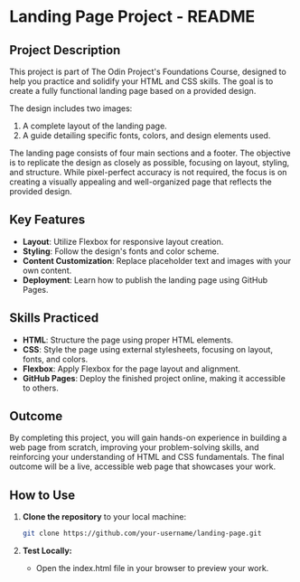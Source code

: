 # Landing Page Project - README

## Project Description

This project is part of The Odin Project's Foundations Course, designed to help you practice and solidify your HTML and CSS skills. The goal is to create a fully functional landing page based on a provided design.

The design includes two images:
1. A complete layout of the landing page.
2. A guide detailing specific fonts, colors, and design elements used.

The landing page consists of four main sections and a footer. The objective is to replicate the design as closely as possible, focusing on layout, styling, and structure. While pixel-perfect accuracy is not required, the focus is on creating a visually appealing and well-organized page that reflects the provided design.

## Key Features

- **Layout**: Utilize Flexbox for responsive layout creation.
- **Styling**: Follow the design's fonts and color scheme.
- **Content Customization**: Replace placeholder text and images with your own content.
- **Deployment**: Learn how to publish the landing page using GitHub Pages.

## Skills Practiced

- **HTML**: Structure the page using proper HTML elements.
- **CSS**: Style the page using external stylesheets, focusing on layout, fonts, and colors.
- **Flexbox**: Apply Flexbox for the page layout and alignment.
- **GitHub Pages**: Deploy the finished project online, making it accessible to others.

## Outcome

By completing this project, you will gain hands-on experience in building a web page from scratch, improving your problem-solving skills, and reinforcing your understanding of HTML and CSS fundamentals. The final outcome will be a live, accessible web page that showcases your work.

## How to Use

1. **Clone the repository** to your local machine:
   ```bash
   git clone https://github.com/your-username/landing-page.git
2. **Test Locally:**

    - Open the index.html file in your browser to preview your work.


